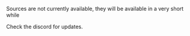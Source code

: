 Sources are not currently available, they will be available in a very short while

Check the discord for updates.
